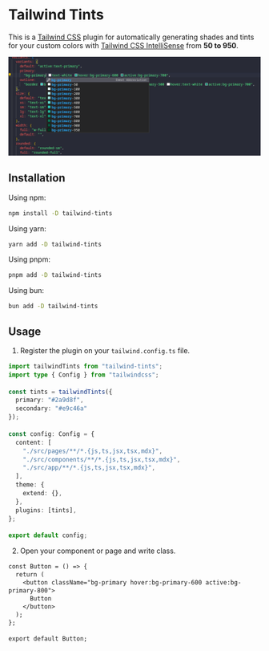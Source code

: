 # Tailwind Tints

This is a [Tailwind CSS](#https://tailwindcss.com) plugin for automatically generating shades and tints for your custom colors with [Tailwind CSS IntelliSense](#https://marketplace.visualstudio.com/items?itemName=bradlc.vscode-tailwindcss) from **50 to 950**.

![alt screen short](https://github.com/waseem-sajjad/tailwind-tints/blob/main/Screenshot.png?raw=true)

## Installation

Using npm:

```bash
npm install -D tailwind-tints
```

Using yarn:

```bash
yarn add -D tailwind-tints
```

Using pnpm:

```bash
pnpm add -D tailwind-tints
```

Using bun:

```bash
bun add -D tailwind-tints
```

## Usage

1. Register the plugin on your `tailwind.config.ts` file.

```typescript
import tailwindTints from "tailwind-tints";
import type { Config } from "tailwindcss";

const tints = tailwindTints({
  primary: "#2a9d8f",
  secondary: "#e9c46a"
});

const config: Config = {
  content: [
    "./src/pages/**/*.{js,ts,jsx,tsx,mdx}",
    "./src/components/**/*.{js,ts,jsx,tsx,mdx}",
    "./src/app/**/*.{js,ts,jsx,tsx,mdx}",
  ],
  theme: {
    extend: {},
  },
  plugins: [tints],
};

export default config;
```

2. Open your component or page and write class.

```tsx
const Button = () => {
  return (
    <button className="bg-primary hover:bg-primary-600 active:bg-primary-800">
      Button
    </button>
  );
};

export default Button;
```
